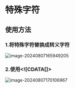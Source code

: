 # 特殊字符

## 使用方法

### 1.将特殊字符替换成转义字符

![image-20240807165949205](../../TyporaImage/Spring/image-20240807165949205.png)

### 2.使用<![CDATA[]>

![image-20240807170106967](../../TyporaImage/Spring/image-20240807170106967.png)